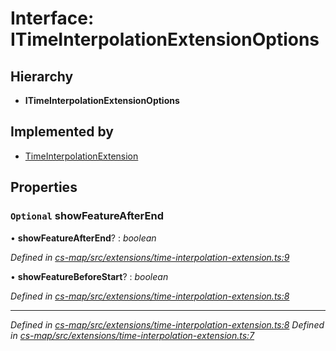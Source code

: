 # Interface: ITimeInterpolationExtensionOptions

## Hierarchy

* **ITimeInterpolationExtensionOptions**

## Implemented by

* [TimeInterpolationExtension](../classes/_cs_map_src_extensions_time_interpolation_extension_.timeinterpolationextension.md)

## Properties

### `Optional` showFeatureAfterEnd

• **showFeatureAfterEnd**? : *boolean*

*Defined in [cs-map/src/extensions/time-interpolation-extension.ts:9](https://github.com/TNOCS/csnext/blob/99cbd46d/packages/cs-map/src/extensions/time-interpolation-extension.ts#L9)*

• **showFeatureBeforeStart**? : *boolean*

*Defined in [cs-map/src/extensions/time-interpolation-extension.ts:8](https://github.com/TNOCS/csnext/blob/99cbd46d/packages/cs-map/src/extensions/time-interpolation-extension.ts#L8)*

___

*Defined in [cs-map/src/extensions/time-interpolation-extension.ts:8](https://github.com/TNOCS/csnext/blob/99cbd46d/packages/cs-map/src/extensions/time-interpolation-extension.ts#L8)*
*Defined in [cs-map/src/extensions/time-interpolation-extension.ts:7](https://github.com/TNOCS/csnext/blob/99cbd46d/packages/cs-map/src/extensions/time-interpolation-extension.ts#L7)*
